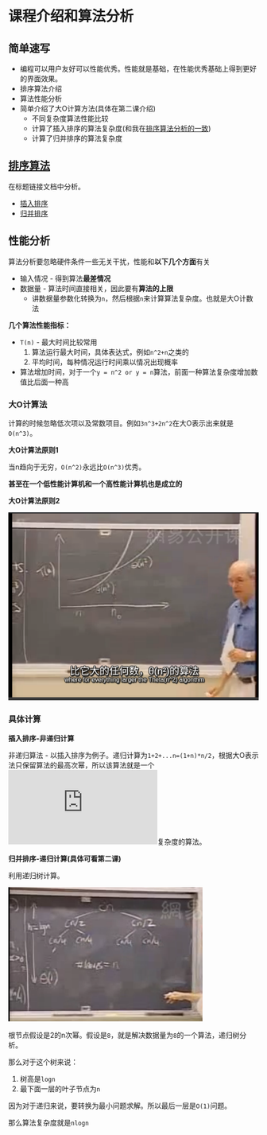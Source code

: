 # 课程介绍和算法分析

## 简单速写

* 编程可以用户友好可以性能优秀。性能就是基础，在性能优秀基础上得到更好的界面效果。
* 排序算法介绍
* 算法性能分析
* 简单介绍了大O计算方法(具体在第二课介绍)
  * 不同复杂度算法性能比较
  * 计算了插入排序的算法复杂度(和我在[排序算法分析的一致](https://github.com/JiangWeixian/JS-Books/blob/master/JS%E6%95%B0%E6%8D%AE%E7%BB%93%E6%9E%84%E4%B8%8E%E7%AE%97%E6%B3%95/%E7%AE%97%E6%B3%95%E9%83%A8%E5%88%86/%E6%8E%92%E5%BA%8F%E7%AE%97%E6%B3%95/%E6%8E%92%E5%BA%8F%E7%AE%97%E6%B3%95.md))
  * 计算了归并排序的算法复杂度

## [排序算法](https://github.com/JiangWeixian/JS-Books/blob/master/JS%E6%95%B0%E6%8D%AE%E7%BB%93%E6%9E%84%E4%B8%8E%E7%AE%97%E6%B3%95/%E7%AE%97%E6%B3%95%E9%83%A8%E5%88%86/%E6%8E%92%E5%BA%8F%E7%AE%97%E6%B3%95/%E6%8E%92%E5%BA%8F%E7%AE%97%E6%B3%95.md)

在标题链接文档中分析。

* [插入排序](https://github.com/JiangWeixian/JS-Books/blob/master/JS%E6%95%B0%E6%8D%AE%E7%BB%93%E6%9E%84%E4%B8%8E%E7%AE%97%E6%B3%95/%E7%AE%97%E6%B3%95%E9%83%A8%E5%88%86/%E6%8E%92%E5%BA%8F%E7%AE%97%E6%B3%95/insertSort.js)
* [归并排序](https://github.com/JiangWeixian/JS-Books/blob/master/JS%E6%95%B0%E6%8D%AE%E7%BB%93%E6%9E%84%E4%B8%8E%E7%AE%97%E6%B3%95/%E7%AE%97%E6%B3%95%E9%83%A8%E5%88%86/%E6%8E%92%E5%BA%8F%E7%AE%97%E6%B3%95/mergeSort.js)

## 性能分析

算法分析要忽略硬件条件一些无关干扰，性能和**以下几个方面**有关

* 输入情况 - 得到算法**最差情况**
* 数据量 - 算法时间直接相关，因此要有**算法的上限**
    * 讲数据量参数化转换为`n`，然后根据`n`来计算算法复杂度。也就是大O计数法

**几个算法性能指标：**

* `T(n)` - 最大时间比较常用
    1. 算法运行最大时间，具体表达式，例如`n^2+n`之类的 
    2. 平均时间，每种情况运行时间乘以情况出现概率
* 算法增加时间，对于一个`y = n^2 or y = n`算法，前面一种算法复杂度增加数值比后面一种高

### 大O计算法

计算的时候忽略低次项以及常数项目。例如`3n^3+2n^2`在大O表示出来就是`O(n^3)`。

**大O计算法原则1**

当n趋向于无穷，`O(n^2)`永远比`O(n^3)`优秀。

**甚至在一个低性能计算机和一个高性能计算机也是成立的**

**大O计算法原则2**

![不同复杂度性能分析](https://raw.githubusercontent.com/JiangWeixian/JS-Books/master/%E7%AE%97%E6%B3%95%E5%AF%BC%E8%AE%BA/Lesson01-%E8%AF%BE%E7%A8%8B%E4%BB%8B%E7%BB%8D%E5%92%8C%E7%AE%97%E6%B3%95%E5%88%86%E6%9E%90/img/%E4%B8%8D%E5%90%8C%E7%AE%97%E6%B3%95%E5%A4%8D%E6%9D%82%E5%BA%A6%E6%80%A7%E8%83%BD%E6%AF%94%E8%BE%83.png)

### 具体计算

**插入排序-非递归计算**

非递归算法 - 以插入排序为例子。递归计算为`1+2+...n=(1+n)*n/2`，根据大O表示法只保留算法的最高次幂，所以该算法就是一个![img](http://www.sciweavers.org/tex2img.php?eq=%20%5CTheta%20%28%20n%5E%7B2%7D%20%29&bc=White&fc=Black&im=jpg&fs=12&ff=arev&edit=0)复杂度的算法。

**归并排序-递归计算(具体可看第二课)**

利用递归树计算。

![递归树](https://raw.githubusercontent.com/JiangWeixian/JS-Books/master/%E7%AE%97%E6%B3%95%E5%AF%BC%E8%AE%BA/Lesson01-%E8%AF%BE%E7%A8%8B%E4%BB%8B%E7%BB%8D%E5%92%8C%E7%AE%97%E6%B3%95%E5%88%86%E6%9E%90/img/%E9%80%92%E5%BD%92%E6%A0%91.png)

根节点假设是2的n次幂。假设是`8`，就是解决数据量为`8`的一个算法，递归树分析。

那么对于这个树来说：

1. 树高是`logn`
2. 最下面一层的叶子节点为`n`

因为对于递归来说，要转换为最小问题求解。所以最后一层是`O(1)`问题。

那么算法复杂度就是`nlogn`

